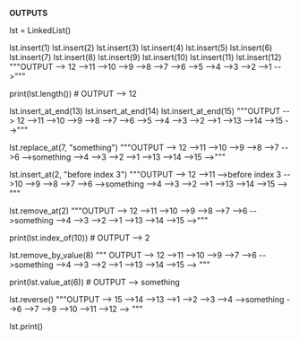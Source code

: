 **OUTPUTS**

lst = LinkedList()


lst.insert(1)
lst.insert(2)
lst.insert(3)
lst.insert(4)
lst.insert(5)
lst.insert(6)
lst.insert(7)
lst.insert(8)
lst.insert(9)
lst.insert(10)
lst.insert(11)
lst.insert(12)
"""OUTPUT --> 12 -->11 -->10 -->9 -->8 -->7 -->6 -->5 -->4 -->3 -->2 -->1 -->"""



print(lst.length())  # OUTPUT --> 12


lst.insert_at_end(13)
lst.insert_at_end(14)
lst.insert_at_end(15)
"""OUTPUT --> 12 -->11 -->10 -->9 -->8 -->7 -->6 -->5 -->4 -->3 -->2 -->1 -->13 -->14 -->15 -->"""


lst.replace_at(7, "something")
"""OUTPUT --> 12 -->11 -->10 -->9 -->8 -->7 -->6 -->something -->4 -->3 -->2 -->1 -->13 -->14 -->15 -->"""


lst.insert_at(2, "before index 3")
"""OUTPUT --> 12 -->11 -->before index 3 -->10 -->9 -->8 -->7 -->6 -->something -->4 -->3 -->2 -->1 -->13 -->14 -->15 -->
"""


lst.remove_at(2)
"""OUTPUT --> 12 -->11 -->10 -->9 -->8 -->7 -->6 -->something -->4 -->3 -->2 -->1 -->13 -->14 -->15 -->"""


print(lst.index_of(10))  # OUTPUT --> 2


lst.remove_by_value(8)
""" OUTPUT --> 12 -->11 -->10 -->9 -->7 -->6 -->something -->4 -->3 -->2 -->1 -->13 -->14 -->15 -->
"""


print(lst.value_at(6))  # OUTPUT --> something


lst.reverse()
"""OUTPUT --> 15 -->14 -->13 -->1 -->2 -->3 -->4 -->something -->6 -->7 -->9 -->10 -->11 -->12 -->
"""


lst.print()
